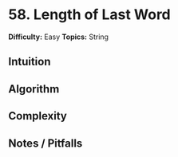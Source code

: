 # 58. Length of Last Word

**Difficulty:** Easy
**Topics:** String

## Intuition

## Algorithm

## Complexity

## Notes / Pitfalls
